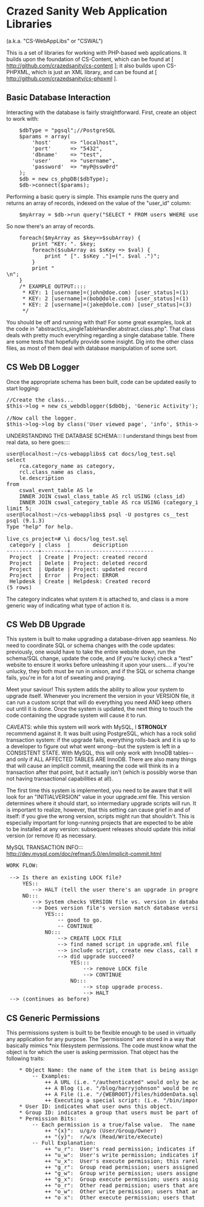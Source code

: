 Crazed Sanity Web Application Libraries 
========

(a.k.a. "CS-WebAppLibs" or "CSWAL")

This is a set of libraries for working with PHP-based web applications.  It 
builds upon the foundation of CS-Content, which can be found at 
[ http://github.com/crazedsanity/cs-content ]; it also builds upon CS-PHPXML, 
which is just an XML library, and can be found at 
[ http://github.com/crazedsanity/cs-phpxml ].

Basic Database Interaction
--------

Interacting with the database is fairly straightforward.  First, create an 
object to work with:

<pre>
	$dbType = "pgsql";//PostgreSQL
	$params = array(
		'host'		=> "localhost",
		'port'		=> "5432",
		'dbname'	=> "test",
		'user'		=> "username",
		'password'	=> "myP@ssw0rd"
	);
	$db = new cs_phpDB($dbType);
	$db->connect($params);
</pre>

Performing a basic query is simple.  This example runs the query and returns an 
array of records, indexed on the value of the "user_id" column:

<pre>
	$myArray = $db->run_query("SELECT * FROM users WHERE user_status <> 0", "user_id");
</pre>

So now there's an array of records.

<pre>
	foreach($myArray as $key=>$subArray) {
		print "KEY: ". $key;
		foreach($subArray as $sKey => $val) {
			print " [". $sKey ."]=(". $val .")";
		}
		print "<br />\n";
	}
	/* EXAMPLE OUTPUT::::
	 * KEY: 1 [username]=(john@doe.com) [user_status]=(1)
	 * KEY: 2 [username]=(bob@dole.com) [user_status]=(1)
	 * KEY: 2 [username]=(jake@dole.com) [user_status]=(3)
	 */
</pre>

You should be off and running with that! For some great examples, look at the 
code in "abstract/cs_singleTableHandler.abstract.class.php".  That class deals 
with pretty much everything regarding a single database table.  There are some 
tests that hopefully provide some insight.  Dig into the other class files, as 
most of them deal with database manipulation of some sort. 

CS Web DB Logger
--------

Once the appropriate schema has been built, code can be updated easily to start 
logging:

<pre>
//Create the class...
$this->log = new cs_webdblogger($dbObj, 'Generic Activity');

//Now call the logger.
$this->log->log_by_class('User viewed page', 'info', $this->userId);
</pre>



UNDERSTANDING THE DATABASE SCHEMA:::
I understand things best from real data, so here goes::::

<pre>
user@localhost:~/cs-webapplibs$ cat docs/log_test.sql 
select 
	rca.category_name as category, 
	rcl.class_name as class, 
	le.description 
from 
	cswal_event_table AS le 
	INNER JOIN cswal_class_table AS rcl USING (class_id) 
	INNER JOIN cswal_category_table AS rca USING (category_id) 
limit 5;
user@localhost:~/cs-webapplibs$ psql -U postgres cs__test
psql (9.1.3)
Type "help" for help.

live_cs_project=# \i docs/log_test.sql
 category | class  |       description
----------+--------+--------------------------
 Project  | Create | Project: created record
 Project  | Delete | Project: deleted record
 Project  | Update | Project: updated record
 Project  | Error  | Project: ERROR
 Helpdesk | Create | Helpdesk: Created record
(5 rows)
</pre>

The category indicates what system it is attached to, and class is a more 
generic way of indicating what type of action it is. 



CS Web DB Upgrade
--------

This system is built to make upgrading a database-driven app seamless.  No need
to coordinate SQL or schema changes with the code updates: previously, one would 
have to take the entire website down, run the schema/SQL change, update the code, 
and (if you're lucky) check a "test" website to ensure it works before unleashing
it upon your users.... if you're unlucky, they both must be run in unison, and 
if the SQL or schema change fails, you're in for a lot of sweating and praying.

Meet your saviour!  This system adds the ability to allow your system to upgrade 
itself.  Whenever you increment the version in your VERSION file, it can run a 
custom script that will do everything you need AND keep others out until it is 
done.  Once the system is updated, the next thing to touch the code containing 
the upgrade system will cause it to run.

CAVEATS: while this system will work with MySQL, I **STRONGLY** recommend 
against it.  It was built using PostgreSQL, which has a rock solid transaction 
system: if the upgrade fails, everything rolls-back and it is up to a developer
to figure out what went wrong--but the system is left in a CONSISTENT STATE. 
With MySQL, this will only work with InnoDB tables--and only if ALL AFFECTED 
TABLES ARE InnoDB.  There are also many things that will cause an implicit 
commit, meaning the code will think its in a transaction after that point, but 
it actually isn't (which is possibly worse than not having transactional 
capabilities at all).

The first time this system is implemented, you need to be aware that it will 
look for an "INITIALVERSION" value in your upgrade.xml file.  This version 
determines where it should start, so intermediary upgrade scripts will run. It 
is important to realize, however, that this setting can cause grief in and of 
itself: if you give the wrong version, scripts might run that shouldn't.  This 
is especially important for long-running projects that are expected to be able 
to be installed at any version: subsequent releases should update this initial 
version (or remove it) as necessary.

MySQL TRANSACTION INFO::: http://dev.mysql.com/doc/refman/5.0/en/implicit-commit.html

<pre>
WORK FLOW:

 --> Is there an existing LOCK file?
	 YES::
	 	--> HALT (tell the user there's an upgrade in progress).
	 NO:::
	 	--> System checks VERSION file vs. version in database
	 	--> Does version file's version match database version?
	 		YES:::
	 			-- good to go. 
	 			-- CONTINUE
	 		NO:::
	 			--> CREATE LOCK FILE
	 			--> find named script in upgrade.xml file
	 			--> include script, create new class, call method (in upgrade.xml file)
	 			--> did upgrade succeed?
	 				YES:::
	 					--> remove LOCK file
	 					--> CONTINUE
	 				NO:::
	 					--> stop upgrade process.
	 					--> HALT
 --> (continues as before)
</pre>


CS Generic Permissions 
--------

This permissions system is built to be flexible enough to be used in virtually any application for any purpose.  The "permissions" are stored in a way that basically mimics *nix filesystem permissions.  The code must know what the object is for which the user is asking permission.  That object has the following traits:
<pre>
	* Object Name: the name of the item that is being assigned permissions.
		-- Examples:
			++ A URL (i.e. "/authenticated" would only be accessible to the owner + group members)
			++ A Blog (i.e. "/blog/harryjohnson" would be readable to everyone, but only writeable by user "harryjohnson")
			++ A File (i.e. "/{WEBROOT}/files/hiddenData.sqlite" might only be allowed access by a certain user)
			++ Executing a special script: (i.e. "/bin/importFiles.pl", run script using a web interface)
	* User ID: indicates what user owns this object.
	* Group ID: indicates a group that users must be part of (if not owner) to be assigned these permissions
	* Permission Bits:
		-- Each permission is a true/false value.  The name is in the form "{x}_{y}"
			++ "{x}":  u/g/o (User/Group/Owner)
			++ "{y}":  r/w/x (Read/Write/eXecute)
		-- Full Explanation:
			++ "u_r":  User's read permission; indicates if the owner can "read" (view) it.
			++ "u_w":  User's write permission; indicates if the owner can write (create/update) the object.
			++ "u_x":  User's execute permission; this rarely applies, and usage would vary greatly depending upon the object & associated code.
			++ "g_r":  Group read permission; users assigned to the associated group can/cannot "read" (view) it.
			++ "g_w":  Group write permission; users assigned to the associated group can/cannot write (create/update) the object.
			++ "g_x":  Group execute permission; users assigned to the associated group are bound by this value (usage depends on code).
			++ "o_r":  Other read permission; users that are not owners or members of the group can/cannot "read" (view) it
			++ "o_w":  Other write permission; users that are not owners or members of the group can/cannot write (create/update) the object.
			++ "o_x":  Other execute permission; users that are... you get the idea.
</pre>

